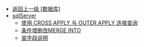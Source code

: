 - [返回上一级 [数据库]](数据库/)
- [sqlServer](数据库/sqlServer/)
  - [使用 CROSS APPLY 与 OUTER APPLY 连接查询](数据库/sqlServer/使用%20CROSS%20APPLY%20与%20OUTER%20APPLY%20连接查询.md)
  - [条件增删改MERGE INTO](数据库/sqlServer/条件增删改MERGE%20INTO.md)
  - [查字段说明](数据库/sqlServer/查字段说明.md)
